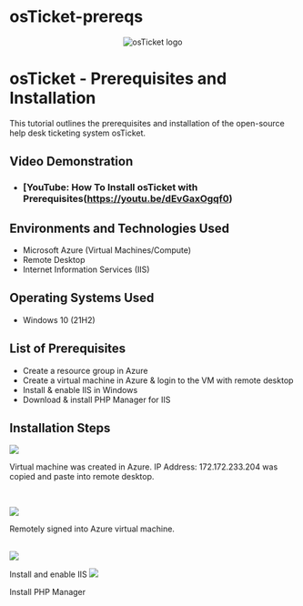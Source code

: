 # osTicket-prereqs
<p align="center">
<img src="https://i.imgur.com/Clzj7Xs.png" alt="osTicket logo"/>
</p>

<h1>osTicket - Prerequisites and Installation</h1>
This tutorial outlines the prerequisites and installation of the open-source help desk ticketing system osTicket.<br />


<h2>Video Demonstration</h2>

- ### [YouTube: How To Install osTicket with Prerequisites(https://youtu.be/dEvGaxOgqf0)


<h2>Environments and Technologies Used</h2>

- Microsoft Azure (Virtual Machines/Compute)
- Remote Desktop
- Internet Information Services (IIS)

<h2>Operating Systems Used </h2>

- Windows 10</b> (21H2)

<h2>List of Prerequisites</h2>

- Create a resource group in Azure
- Create a virtual machine in Azure & login to the VM with remote desktop
- Install & enable IIS in Windows
- Download & install PHP Manager for IIS
  

<h2>Installation Steps</h2>

<p>
<img src="https://github.com/L3Renee/osticket-prereqs/assets/147538608/8d09c9ff-671b-4b0b-8d94-1bbb97409618"/>
</p>
<p>
Virtual machine was created in Azure. IP Address: 172.172.233.204 was copied and paste into remote desktop. 
</p>
<br />

<p>
<img src="https://github.com/L3Renee/osticket-prereqs/assets/147538608/b4977736-80be-48f7-910b-b5686e064fea"/>

</p>
Remotely signed into Azure virtual machine.
</p>
<br />

<img src="https://github.com/L3Renee/osticket-prereqs/assets/147538608/de6532d4-724d-4e2a-9817-5efebef9198f"/>

<p>
Install and enable IIS
  
<img src="https://github.com/L3Renee/osticket-prereqs/assets/147538608/416cce27-f4ca-48da-bdc8-b3aa8a544aeb"/>

</p>
Install PHP Manager
<p>

</p>
<br />
